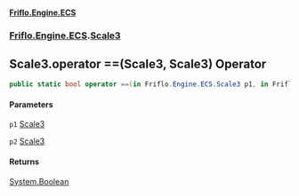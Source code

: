#### [Friflo.Engine.ECS](index.md#'index')
### [Friflo.Engine.ECS](Friflo.Engine.ECS.md#'Friflo.Engine.ECS').[Scale3](Scale3.md#'Friflo.Engine.ECS.Scale3')

## Scale3.operator ==(Scale3, Scale3) Operator

```csharp
public static bool operator ==(in Friflo.Engine.ECS.Scale3 p1, in Friflo.Engine.ECS.Scale3 p2);
```
#### Parameters

<a name='Friflo.Engine.ECS.Scale3.op_Equality(Friflo.Engine.ECS.Scale3,Friflo.Engine.ECS.Scale3).p1'></a>

`p1` [Scale3](Scale3.md#'Friflo.Engine.ECS.Scale3')

<a name='Friflo.Engine.ECS.Scale3.op_Equality(Friflo.Engine.ECS.Scale3,Friflo.Engine.ECS.Scale3).p2'></a>

`p2` [Scale3](Scale3.md#'Friflo.Engine.ECS.Scale3')

#### Returns
[System.Boolean](https://docs.microsoft.com/en-us/dotnet/api/System.Boolean#'System.Boolean')